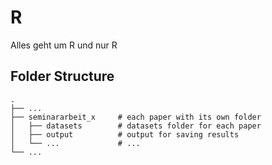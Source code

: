 # R
Alles geht um R und nur R

## Folder Structure


    .
    ├── ...
    ├── seminararbeit_x     # each paper with its own folder
    │   ├── datasets        # datasets folder for each paper
    │   ├── output          # output for saving results 
    │   └── ...             # ... 
    └── ...
